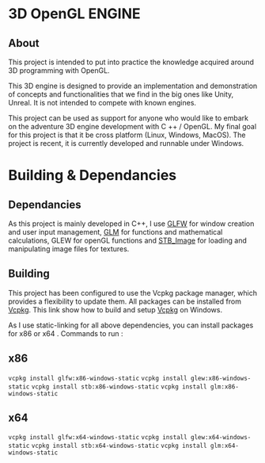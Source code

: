 # 3D OpenGL ENGINE

## About
This project is intended to put into practice the knowledge acquired
around 3D programming with OpenGL.

This 3D engine is designed to provide an implementation and demonstration of concepts and functionalities
that we find in the big ones like Unity, Unreal.
It is not intended to compete with known engines.

This project can be used as support for anyone who would like to embark on the adventure
3D engine development with C ++ / OpenGL.
My final goal for this project is that it be cross platform (Linux, Windows, MacOS).
The project is recent, it is currently developed and runnable under Windows.


# Building & Dependancies

## Dependancies
As this project is mainly developed in C++, I use [GLFW](https://github.com/glfw/glfw) for window creation and user input management,
[GLM](https://glm.g-truc.net/0.9.9/index.html) for functions and mathematical calculations,
GLEW for openGL functions and [STB_Image](https://github.com/nothings/stb) for loading and manipulating image files for textures.

## Building
This project has been configured to use the Vcpkg package manager, which provides a flexibility to update them.
All packages can be installed from [Vcpkg](https://docs.microsoft.com/en-us/cpp/build/vcpkg?view=vs-2019).
This link show how to build and setup [Vcpkg](https://docs.microsoft.com/en-us/cpp/build/vcpkg?view=vs-2019#installation) on Windows.

As I use static-linking for all above dependencies, you can install packages for x86 or x64 .
Commands to run :
## x86
`vcpkg install glfw:x86-windows-static`
`vcpkg install glew:x86-windows-static`
`vcpkg install stb:x86-windows-static`
`vcpkg install glm:x86-windows-static`


## x64
`vcpkg install glfw:x64-windows-static`
`vcpkg install glew:x64-windows-static`
`vcpkg install stb:x64-windows-static`
`vcpkg install glm:x64-windows-static`
